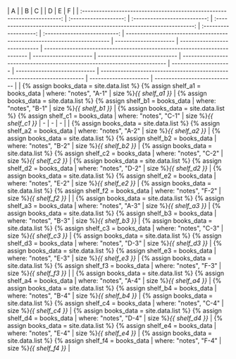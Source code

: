|                                    A                                     |                       |              B               |                                    C                                     |                       |              D               | E                                                                        | F                     |
| :----------------------------------------------------------------------: | :-------------------: | :--------------------------: | :----------------------------------------------------------------------: | :-------------------: | :--------------------------: | ------------------------------------------------------------------------ | --------------------- | ---------------------------- | ------------------------------------------------------------------------ | --------------------- | ---------------------------- | ------------------------------------------------------------------------ | --------------------- | ---------------------------- | ------------------------------------------------------------------------ | --------------------- | ---------------------------- |
| {% assign books_data = site.data.list %} {% assign shelf_a1 = books_data | where: "notes", "A-1" | size %}<i>{{ shelf_a1 }}</i> | {% assign books_data = site.data.list %} {% assign shelf_b1 = books_data | where: "notes", "B-1" | size %}<i>{{ shelf_b1 }}</i> | {% assign books_data = site.data.list %} {% assign shelf_c1 = books_data | where: "notes", "C-1" | size %}<i>{{ shelf_c1 }}</i> | -                                                                        | -                     | -                            |
| {% assign books_data = site.data.list %} {% assign shelf_a2 = books_data | where: "notes", "A-2" | size %}<i>{{ shelf_a2 }}</i> | {% assign books_data = site.data.list %} {% assign shelf_b2 = books_data | where: "notes", "B-2" | size %}<i>{{ shelf_b2 }}</i> | {% assign books_data = site.data.list %} {% assign shelf_c2 = books_data | where: "notes", "C-2" | size %}<i>{{ shelf_c2 }}</i> | {% assign books_data = site.data.list %} {% assign shelf_d2 = books_data | where: "notes", "D-2" | size %}<i>{{ shelf_d2 }}</i> | {% assign books_data = site.data.list %} {% assign shelf_e2 = books_data | where: "notes", "E-2" | size %}<i>{{ shelf_e2 }}</i> | {% assign books_data = site.data.list %} {% assign shelf_f2 = books_data | where: "notes", "F-2" | size %}<i>{{ shelf_f2 }}</i> |
| {% assign books_data = site.data.list %} {% assign shelf_a3 = books_data | where: "notes", "A-3" | size %}<i>{{ shelf_a3 }}</i> | {% assign books_data = site.data.list %} {% assign shelf_b3 = books_data | where: "notes", "B-3" | size %}<i>{{ shelf_b3 }}</i> | {% assign books_data = site.data.list %} {% assign shelf_c3 = books_data | where: "notes", "C-3" | size %}<i>{{ shelf_c3 }}</i> | {% assign books_data = site.data.list %} {% assign shelf_d3 = books_data | where: "notes", "D-3" | size %}<i>{{ shelf_d3 }}</i> | {% assign books_data = site.data.list %} {% assign shelf_e3 = books_data | where: "notes", "E-3" | size %}<i>{{ shelf_e3 }}</i> | {% assign books_data = site.data.list %} {% assign shelf_f3 = books_data | where: "notes", "F-3" | size %}<i>{{ shelf_f3 }}</i> |
| {% assign books_data = site.data.list %} {% assign shelf_a4 = books_data | where: "notes", "A-4" | size %}<i>{{ shelf_a4 }}</i> | {% assign books_data = site.data.list %} {% assign shelf_b4 = books_data | where: "notes", "B-4" | size %}<i>{{ shelf_b4 }}</i> | {% assign books_data = site.data.list %} {% assign shelf_c4 = books_data | where: "notes", "C-4" | size %}<i>{{ shelf_c4 }}</i> | {% assign books_data = site.data.list %} {% assign shelf_d4 = books_data | where: "notes", "D-4" | size %}<i>{{ shelf_d4 }}</i> | {% assign books_data = site.data.list %} {% assign shelf_e4 = books_data | where: "notes", "E-4" | size %}<i>{{ shelf_e4 }}</i> | {% assign books_data = site.data.list %} {% assign shelf_f4 = books_data | where: "notes", "F-4" | size %}<i>{{ shelf_f4 }}</i> |
